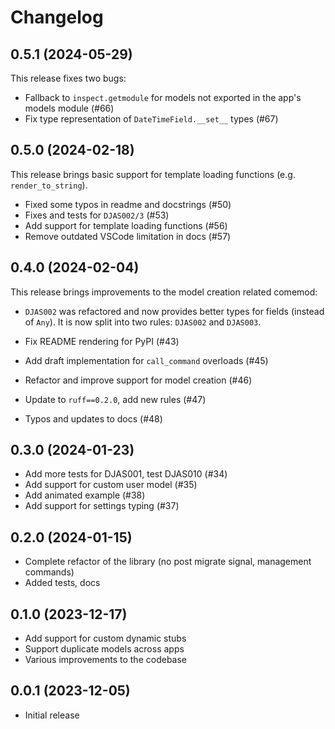 # Changelog

## 0.5.1 (2024-05-29)

This release fixes two bugs:

- Fallback to `inspect.getmodule` for models not exported in the app's models module (#66)
- Fix type representation of `DateTimeField.__set__` types (#67)

## 0.5.0 (2024-02-18)

This release brings basic support for template loading functions (e.g. `render_to_string`).

- Fixed some typos in readme and docstrings (#50)
- Fixes and tests for `DJAS002/3` (#53)
- Add support for template loading functions (#56)
- Remove outdated VSCode limitation in docs (#57)

## 0.4.0 (2024-02-04)

This release brings improvements to the model creation related comemod:
- `DJAS002` was refactored and now provides better types for fields (instead of `Any`).
  It is now split into two rules: `DJAS002` and `DJAS003`.

- Fix README rendering for PyPI (#43)
- Add draft implementation for `call_command` overloads (#45)
- Refactor and improve support for model creation (#46)
- Update to `ruff==0.2.0`, add new rules (#47)
- Typos and updates to docs (#48)

## 0.3.0 (2024-01-23)

- Add more tests for DJAS001, test DJAS010 (#34)
- Add support for custom user model (#35)
- Add animated example (#38)
- Add support for settings typing (#37)

## 0.2.0 (2024-01-15)

- Complete refactor of the library (no post migrate signal, management commands)
- Added tests, docs

## 0.1.0 (2023-12-17)

- Add support for custom dynamic stubs
- Support duplicate models across apps
- Various improvements to the codebase

## 0.0.1 (2023-12-05)

- Initial release
